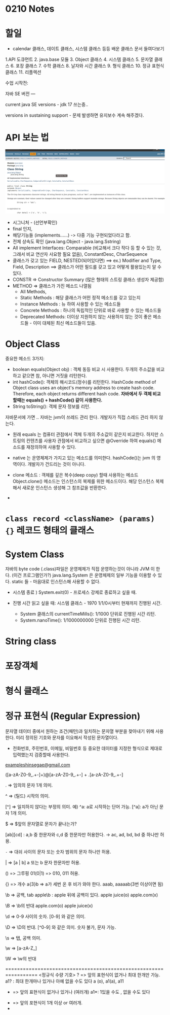 # 0210 Notes
# 할일
- calendar 클래스, 데이트 클래스, 시스템 클래스 등등 배운 클래스 문서 들여다보기

1.API 도큐먼트
2. java.base 모듈
3. Object 클래스
4. 시스템 클래스
5. 문자열 클래스
6. 포장 클래스
7. 수학 클래스
8. 날자와 시간 클래스
9. 형식 클래스
10. 정규 표현식 클래스
11. 리플렉션

수업 시작전:

자바 SE 버전 —

current java SE versions - jdk 17 쓰는중..

versions in sustaining support - 문제 발생하면 유지보수 계속 해주겠다.

# API 보는 법
![img.png](img.png)

- 시그니처 - (선언부확인)
- final 인지, 
- 해당기능들 (implements......) -> 다중 기능 구현되었다라고 함. 
- 전체 상속도 확인 (java.lang.Object - java.lang.Sstring) 
- All implement Interfaces: Comparable<String> (비교해서 크다 작다 등 할 수 있는 것, 그래서 비교 연산자 사요항 필요 없음), ConstantDesc, CharSequence
- 클래스가 갖고 있는 FIELD, NESTED(되어있다면) ==> ex.) <Field Summary> Modifier and Type, Field, Description ==> 클래스가 어떤 필드를 갖고 있고 어떻게 활용있는지 알 수 있다. 
- CONSTR => Constructor Summary (많은 형태의 스트링 클래스 생성자 제공함) 
- METHOD => 클래스가 가진 메소드 나열됨 
  - All Methods,
  - Static Methods : 해당 클래스가 어떤 정적 메소드를 갖고 있는지 
  - Instance Methods : 뉴 하여 사용할 수 있는 메소드들 
  - Concrete Methods : 하나의 독립적인 단위로 바로 사용할 수 있는 메소드들 
  - Deprecated Methods: 더이상 지원하지 않는 사용하지 않는 것이 좋은 메소드들 - 이미 대체된 최신 메소드들이 있음. 

# Object Class 

중요한 메소드 3가지: 
- boolean equals(Object obj) : 객체 동등 비교 시 사용한다. 두개의 주소값을 비교하고 같으면 참, 아니면 거짓을 리턴한다. 
- int hashCode(): 객체의 해시코드(정수)를 리턴한다. HashCode method of Object class uses an object's memory address to create hash code. Therefore, each object returns different hash code. **자바에서 두 객체 비교할때는 equals() + hashCode() 같이 사용한다.** 
- String toString(): 객체 문자 정보를 리턴. 

자바문서에 가면 ..
자바는 jvm이 쓰레드 관리 한다. 개발자가 직접 스레드 관리 하지 않는다. 

- 원래 equals 는 컴퓨터 관점에서 객체 두개의 주소값이 같은지 비교한다. 하지만 스트링의 컨텐츠를 사용자 관점에서 비교하고 싶으면 @Override 하여 equals() 메소드를 재정의하여 사용할 수 있다. 

- native 는 운영체제가 가지고 있는 메소드를 의미한다. hashCode()는 jvm 의 영역이다. 개발자가 건드리는 것이 아니다. 

- clone 메소드 : 객체를 깊은 복수(deep copy) 할때 사용하는 메소드
Object.clone() 메소드는 인스턴스의 복제를 위한 메소드이다. 
해당 인스턴스 복제해서 새로운 인스턴스 생성해 그 참조값을 반환한다. 
- 

# `class record <className> (params) {}` 레코드 형태의 클래스 

# System Class 
자바의 byte code (.class)파일은 운영체제가 직접 운영하는것이 아니라 JVM 이 한다. (이건 프로그램인가?)
java.lang.System 은 운영체제의 일부 기능을 이용할 수 있다. 
static 들 - 마음대로 인스턴스해 사용할 수 없다. 

- 시스템 종료 ) System.exit(0) - 프로세스 강제로 종료하고 싶을 때. 

- 진행 시간 읽고 싶을 때: 시스템 클래스 - 1970 1/1/0시부터 현재까지 진행된 시간. 
  - System 클래스의 currentTimeMills(): 1/1000 단위로 진행된 시간 리턴. 
  - System.nanoTime(): 1/1000000000 단위로 진행된 시간 리턴. 

# String class 
# 포장객체 

# 형식 클래스 

# 정규 표현식 (Regular Expression)

문자열 데이터 중에서 원하는 조건(패턴)과 일치하는 문자열 부분을 찾아내기 위해 사용한다.
미리 정의된 기호와 문자를 이요해서 작성된 문자열이다.
- 전화번호, 주민번호, 이메일, 비밀번호 등 중요한 데이터를 지정한 형식으로 제대로 입력했는지 검증할때 사용한다.

exampleshinsegae@gmail.com

([a-zA-Z0-9_.+-]+)@[a-zA-Z0-9_.+-] + \.[a-zA-Z0-9_.+-]

. ⇒ 임의의 문자 1개 의미.

^ ⇒ (틸드) 시작의 의미.

[^] ⇒ 일치하지 않다는 부정의 의미. 예) ^a: a로 시작하는 단어 가능. [^a]: a가 아닌 문자 1개 의미.

$ ⇒ $앞의 문자열로 문자가 끝나는가?

[ab][cd] : a,b 중 한문자와 c,d 중 한문자만 허용한다. → ac, ad, bd, bd 중 하나만 허용.

`-`  ⇒ 대쉬 사이의 문자 또는 숫자 범위의 문자 하나만 허용.

| => [a | b] a 또는 b 문자 한문자만 허용. 

() => 그루핑  01(0|1) => 010, 011 허용. 

{} => 개수 a{3}b => a가 세번 온 후 비가 와야 한다. aaab, aaaaab(3번 이상이면 됨)

\b => 공백, tab apple\b : apple 뒤에 공백이 있다. apple juice(o) apple.com(x)

\B => \b의 반대 apple.com(o) apple juice(x)

\d => 0-9 사이의 숫자. [0-9] 와 같은 의미. 

\D => \D의 반대. [^0-9] 와 같은 의미. 숫자 불가, 문자 가능. 

\s => 탭, 공백 의미. 

\w => [a-zA-Z_] 

\W => \w의 반대 

=================================================================
<정규식 수량 기호>
? => 앞의 표현식이 없거나 최대 한개만 가능.  a1? : 최대 한개마나 있거나 아예 없을 수도 있다 
a (o), a1(a), a11

* => 앞의 표현식이 없거나 있거나 (여러개) a1*: 1있을 수도 , 없을 수도 있다 

+ => 앞의 포현식이 1개 이상 or 여러개. 
+ 

